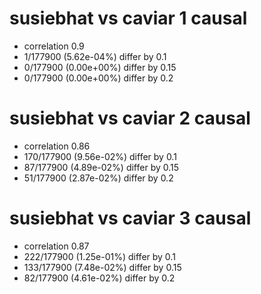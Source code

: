 # susiebhat vs caviar  1 causal

- correlation 0.9
- 1/177900 (5.62e-04%) differ by 0.1
- 0/177900 (0.00e+00%) differ by 0.15
- 0/177900 (0.00e+00%) differ by 0.2


# susiebhat vs caviar  2 causal

- correlation 0.86
- 170/177900 (9.56e-02%) differ by 0.1
- 87/177900 (4.89e-02%) differ by 0.15
- 51/177900 (2.87e-02%) differ by 0.2


# susiebhat vs caviar  3 causal

- correlation 0.87
- 222/177900 (1.25e-01%) differ by 0.1
- 133/177900 (7.48e-02%) differ by 0.15
- 82/177900 (4.61e-02%) differ by 0.2


